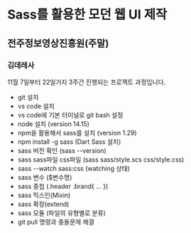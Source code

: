 # Sass를 활용한 모던 웹 UI 제작
## 전주정보영상진흥원(주말)
### 김데레사

11월 7일부터 22일가지 3주간 진행되는 프로젝트 과정입니다.

- git 설치
- vs code 설치
- vs code에 기본 터미널로 git bash 설정
- node 설치 (version 14.15)
- npm을 활용해서 sass를 설치 (version 1.29)
- npm install -g sass (Dart Sass 설치)
- sass 버전 확인 (sass --version)
- sass sass파일 css파일 (sass sass/style.scs css/style.css)
- sass --watch sass:css (watching 상태)
- sass 변수 ($변수명)
- sass 중첩 (.header .brand{ ... })
- sass 믹스인(Mixin)
- sass 확장(extend)
- sass 모듈 (파일의 유형별로 분류)
- git pull 명령과 충돌문제 해결

